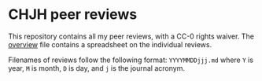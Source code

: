 # CHJH peer reviews

This repository contains all my peer reviews, with a CC-0 rights waiver. The [overview](overview.csv) file contains a spreadsheet on the individual reviews.

Filenames of reviews follow the following format: `YYYYMMDDjjj.md` where `Y` is year, `M` is month, `D` is day, and `j` is the journal acronym.
